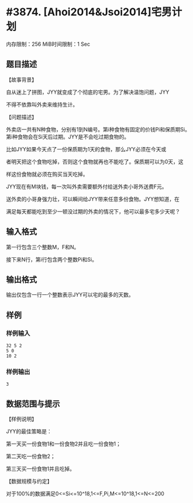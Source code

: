 # #3874. [Ahoi2014&Jsoi2014]宅男计划

内存限制：256 MiB时间限制：1 Sec

## 题目描述

 【故事背景】

自从迷上了拼图，JYY就变成了个彻底的宅男。为了解决温饱问题，JYY

不得不依靠叫外卖来维持生计。

【问题描述】

外卖店一共有N种食物，分别有1到N编号。第i种食物有固定的价钱Pi和保质期Si。第i种食物会在Si天后过期。JYY是不会吃过期食物的。

比如JYY如果今天点了一份保质期为1天的食物，那么JYY必须在今天或

者明天把这个食物吃掉，否则这个食物就再也不能吃了。保质期可以为0天，这

样这份食物就必须在购买当天吃掉。

JYY现在有M块钱，每一次叫外卖需要额外付给送外卖小哥外送费F元。

送外卖的小哥身强力壮，可以瞬间给JYY带来任意多份食物。JYY想知道，在

满足每天都能吃到至少一顿没过期的外卖的情况下，他可以最多宅多少天呢？

## 输入格式

第一行包含三个整数M，F和N。

接下来N行，第i行包含两个整数Pi和Si。

## 输出格式

输出仅包含一行一个整数表示JYY可以宅的最多的天数。

## 样例

### 样例输入

    
    32 5 2
    5 0
    10 2
    

### 样例输出

    
    3
    
    

## 数据范围与提示

 【样例说明】

JYY的最佳策略是：

第一天买一份食物1和一份食物2并且吃一份食物1；

第二天吃一份食物2；

第三天买一份食物1并且吃掉。

【数据规模与约定】

对于100%的数据满足0<=Si<=10^18,1<=F,Pi,M<=10^18,1<=N<=200
